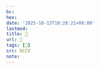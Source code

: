 ```yaml
---
bc:
hex:
date: '2025-10-13T10:28:21+08:00'
lastmod:
title: 􅦒
url: 􅦒
tags: [𩏦]
src: DCCV
note:
---
```

